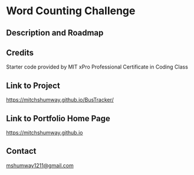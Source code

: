 # Word Counting Challenge

## Description and Roadmap


## Credits

Starter code provided by MIT xPro Professional Certificate in Coding Class

## Link to Project

https://mitchshumway.github.io/BusTracker/

## Link to Portfolio Home Page

https://mitchshumway.github.io

## Contact

mshumway1211@gmail.com
